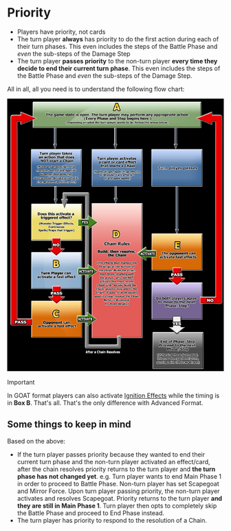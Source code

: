 # Priority

* Players have priority, not cards
* The turn player **always** has priority to do the first action during each of their turn phases. This even includes the steps of the Battle Phase and _even_ the sub-steps of the Damage Step
* The turn player **passes priority** to the non-turn player **every time they decide to end their current turn phase**. This even includes the steps of the Battle Phase and _even_ the sub-steps of the Damage Step.

All in all, all you need is to understand the following flow chart:

![](../images/turn_flowchart.png)

>[!IMPORTANT]
> In GOAT format players can also activate [Ignition Effects](./Spell%20Speeds%20and%20Effect%20Types.md) while 
> the timing is in **Box B**. That's all. That's the only difference with Advanced Format.

## Some things to keep in mind

Based on the above:

* If the turn player passes priority because they wanted to end their current turn phase and the non-turn player activated an effect/card, after the chain resolves priority returns to the turn player and **the turn phase has not changed yet**. e.g. Turn player wants to end Main Phase 1 in order to proceed to Battle Phase. Non-turn player has set Scapegoat and Mirror Force. Upon turn player passing priority, the non-turn player activates and resolves Scapegoat. Priority returns to the turn player **and they are still in Main Phase 1**. Turn player then opts to completely skip the Battle Phase and proceed to End Phase instead.
* The turn player has priority to respond to the resolution of a Chain.

